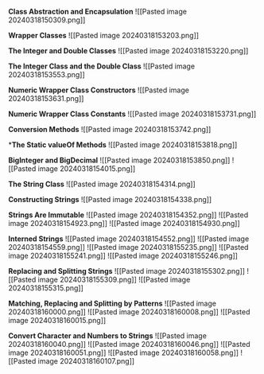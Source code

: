 **Class Abstraction and Encapsulation**
![[Pasted image 20240318150309.png]]

**Wrapper Classes**
![[Pasted image 20240318153203.png]]

**The Integer and Double Classes**
![[Pasted image 20240318153220.png]]

**The Integer Class and the Double Class**
![[Pasted image 20240318153553.png]]

**Numeric Wrapper Class Constructors**
![[Pasted image 20240318153631.png]]

**Numeric Wrapper Class Constants**
![[Pasted image 20240318153731.png]]

**Conversion Methods**
![[Pasted image 20240318153742.png]]

***The Static valueOf Methods**
![[Pasted image 20240318153818.png]]

**BigInteger and BigDecimal**
![[Pasted image 20240318153850.png]]
![[Pasted image 20240318154015.png]]

**The String Class**
![[Pasted image 20240318154314.png]]

**Constructing Strings**
![[Pasted image 20240318154338.png]]

**Strings Are Immutable**
![[Pasted image 20240318154352.png]]
![[Pasted image 20240318154923.png]]
![[Pasted image 20240318154930.png]]

**Interned Strings**
![[Pasted image 20240318154552.png]]
![[Pasted image 20240318154559.png]]
![[Pasted image 20240318155235.png]]
![[Pasted image 20240318155241.png]]
![[Pasted image 20240318155246.png]]

**Replacing and Splitting Strings**
![[Pasted image 20240318155302.png]]
![[Pasted image 20240318155309.png]]
![[Pasted image 20240318155315.png]]

**Matching, Replacing and Splitting by Patterns**
![[Pasted image 20240318160000.png]]
![[Pasted image 20240318160008.png]]
![[Pasted image 20240318160015.png]]

**Convert Character and Numbers to Strings**
![[Pasted image 20240318160040.png]]
![[Pasted image 20240318160046.png]]
![[Pasted image 20240318160051.png]]
![[Pasted image 20240318160058.png]]
![[Pasted image 20240318160107.png]]
